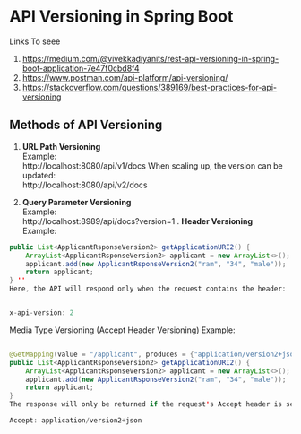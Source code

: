 # API Versioning in Spring Boot

Links  To  seee 
1. https://medium.com/@vivekkadiyanits/rest-api-versioning-in-spring-boot-application-7e47f0cbd8f4
2. https://www.postman.com/api-platform/api-versioning/
3. https://stackoverflow.com/questions/389169/best-practices-for-api-versioning

## Methods of API Versioning

1. **URL Path Versioning**  
   Example:  
http://localhost:8080/api/v1/docs
When scaling up, the version can be updated:  
http://localhost:8080/api/v2/docs


2. **Query Parameter Versioning**  
Example:  
http://localhost:8989/api/docs?version=1
. **Header Versioning**  
Example:

``` java @GetMapping(value = "/applicant", headers = {"x-api-version=2"})
public List<ApplicantRsponseVersion2> getApplicationURI2() {  
    ArrayList<ApplicantRsponseVersion2> applicant = new ArrayList<>();
    applicant.add(new ApplicantRsponseVersion2("ram", "34", "male"));
    return applicant;
} ''
Here, the API will respond only when the request contains the header:


x-api-version: 2

```
Media Type Versioning (Accept Header Versioning)
Example:
``` java

@GetMapping(value = "/applicant", produces = {"application/version2+json"})
public List<ApplicantRsponseVersion2> getApplicationURI2() {  
    ArrayList<ApplicantRsponseVersion2> applicant = new ArrayList<>();
    applicant.add(new ApplicantRsponseVersion2("ram", "34", "male"));
    return applicant;
}
The response will only be returned if the request's Accept header is set to:

Accept: application/version2+json
```
